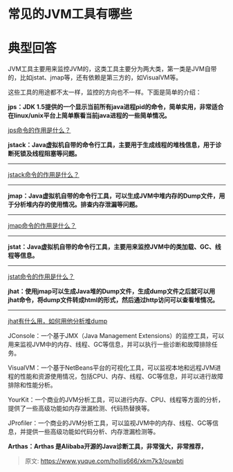 # 常见的JVM工具有哪些

# 典型回答


JVM工具主要用来监控JVM的，这类工具主要分为两大类，第一类是JVM自带的，比如jstat、jmap等，还有依赖是第三方的，如VisualVM等。



这些工具的用途都不太一样，监控的方向也不一样。下面是简单的介绍：



**jps：JDK 1.5提供的一个显示当前所有java进程pid的命令，简单实用，非常适合在linux/unix平台上简单察看当前java进程的一些简单情况。**

[jps命令的作用是什么？](https://www.yuque.com/hollis666/xkm7k3/zqvswmpgrsr2x4lg)



**jstack：Java虚拟机自带的命令行工具，主要用于生成线程的堆栈信息，用于诊断死锁及线程阻塞等问题。**

****

[jstack命令的作用是什么？](https://www.yuque.com/hollis666/xkm7k3/hc8uutqs3wnsenr9)

****

**jmap：Java虚拟机自带的命令行工具，可以生成JVM中堆内存的Dump文件，用于分析堆内存的使用情况。排查内存泄漏等问题。**

****

[jmap命令的作用是什么？](https://www.yuque.com/hollis666/xkm7k3/inr6hifpadl24nao)

****

**jstat：Java虚拟机自带的命令行工具，主要用来监控JVM中的类加载、GC、线程等信息。**

****

[jstat命令的作用是什么？](https://www.yuque.com/hollis666/xkm7k3/nl7i1d66zs9g3lgb)



**jhat：使用jmap可以生成Java堆的Dump文件，生成dump文件之后就可以用jhat命令，将dump文件转成html的形式，然后通过http访问可以查看堆情况。**

****

[jhat有什么用，如何用他分析堆dump](https://www.yuque.com/hollis666/xkm7k3/nhd29y82stcf64bi)



JConsole：一个基于JMX（Java Management Extensions）的监控工具，可以用来监视JVM中的内存、线程、GC等信息，并可以执行一些诊断和故障排除任务。

VisualVM：一个基于NetBeans平台的可视化工具，可以监视本地和远程JVM进程的性能和资源使用情况，包括CPU、内存、线程、GC等信息，并可以进行故障排除和性能分析。

YourKit：一个商业的JVM分析工具，可以进行内存、CPU、线程等方面的分析，提供了一些高级功能如内存泄漏检测、代码热替换等。

JProfiler：一个商业的JVM分析工具，可以监视JVM中的内存、线程、GC等信息，并提供一些高级功能如代码分析、内存泄漏检测等。

**Arthas：Arthas 是Alibaba开源的Java诊断工具，非常强大，非常推荐，**



> 原文: <https://www.yuque.com/hollis666/xkm7k3/ouwbti>